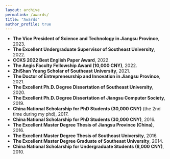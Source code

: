 ```yaml
---
layout: archive
permalink: /awards/
title: "Awards"
author_profile: true
---
```

* **The Vice President of Science and Technology in Jiangsu Province**, 2023.
* **The Excellent Undergraduate Supervisor of Southeast University**, 2022.
* **CCKS 2022 Best English Paper Award**, 2022.
* **The Aegis Faculty Fellowship Award (10,000 CNY)**, 2022.
* **ZhiShan Young Scholar of Southeast University**, 2021.
* **The Doctor of Entrepreneurship and Innovation in Jiangsu Province**, 2021.
* **The Excellent Ph.D. Degree Dissertation of Southeast University**, 2020.
* **The Excellent Ph.D. Degree Dissertation of Jiangsu Computer Society**, 2019.
* **China National Scholarship for PhD Students (30,000 CNY)** (the 2nd time during my phd), 2017.
* **China National Scholarship for PhD Students (30,000 CNY)**, 2016.
* **The Excellent Master Degree Thesis of Jiangsu Province (China)**, 2016.
* **The Excellent Master Degree Thesis of Southeast University**, 2016.
* **The Excellent Master Degree Graduate of Southeast University**, 2014.
* **China National Scholarship for Undergraduate Students (8,000 CNY)**, 2010.
